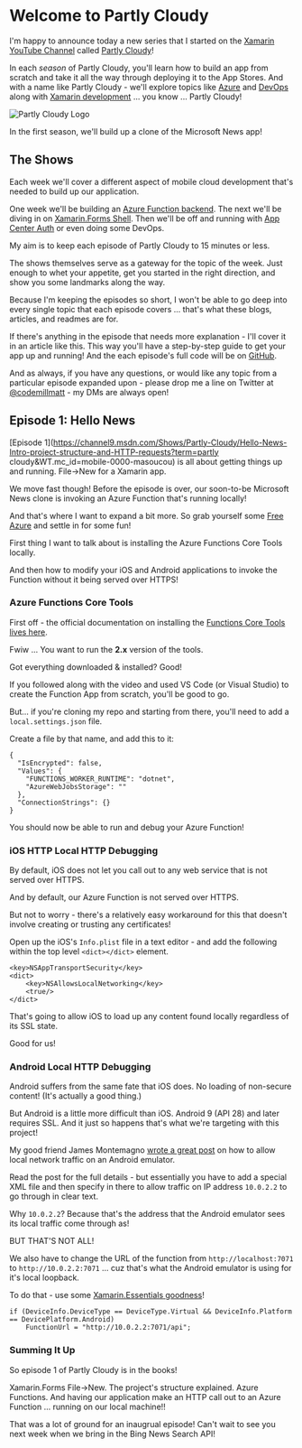 # Welcome to Partly Cloudy

I'm happy to announce today a new series that I started on the [Xamarin YouTube Channel](https://www.youtube.com/user/XamarinVideos) called [Partly Cloudy](https://www.youtube.com/watch?v=PAVb73wD4TY&list=PLM75ZaNQS_FYeMHheKdscYMxRVqVtPeto)!

In each _season_ of Partly Cloudy, you'll learn how to build an app from scratch and take it all the way through deploying it to the App Stores. And with a name like Partly Cloudy - we'll explore topics like [Azure](https://azure.microsoft.com/free?WT.mc_id=mobile-0000-masoucou) and [DevOps](https://azure.microsoft.com/services/devops?WT.mc_id=mobile-0000-masoucou) along with [Xamarin development](https://docs.microsoft.com/xamarin/?WT.mc_id=mobile-0000-masoucou) ... you know ... Partly Cloudy!

![Partly Cloudy Logo](https://res.cloudinary.com/code-mill-technologies-inc/image/upload/bo_1px_solid_rgb:000000,c_scale,h_600,r_20/v1571192518/PC-Header_busw9j.jpg)

In the first season, we'll build up a clone of the Microsoft News app!

## The Shows

Each week we'll cover a different aspect of mobile cloud development that's needed to build up our application.

One week we'll be building an [Azure Function backend](https://docs.microsoft.com/azure/azure-functions/?WT.mc_id=mobile-0000-masoucou). The next we'll be diving in on [Xamarin.Forms Shell](https://docs.microsoft.com/xamarin/xamarin-forms/app-fundamentals/shell/?WT.mc_id=mobile-0000-masoucou). Then we'll be off and running with [App Center Auth](https://docs.microsoft.com/appcenter/auth/?WT.mc_id=mobile-0000-masoucou) or even doing some DevOps.

My aim is to keep each episode of Partly Cloudy to 15 minutes or less. 

The shows themselves serve as a gateway for the topic of the week. Just enough to whet your appetite, get you started in the right direction, and show you some landmarks along the way.

Because I'm keeping the episodes so short, I won't be able to go deep into every single topic that each episode covers ... that's what these blogs, articles, and readmes are for.

If there's anything in the episode that needs more explanation - I'll cover it in an article like this. This way you'll have a step-by-step guide to get your app up and running! And the each episode's full code will be on [GitHub](https://github.com/codemillmatt/partly-newsy-s1e1).

And as always, if you have any questions, or would like any topic from a particular episode expanded upon - please drop me a line on Twitter at [@codemillmatt](https://twitter.com/codemillmatt) - my DMs are always open!

## Episode 1: Hello News

[Episode 1](https://channel9.msdn.com/Shows/Partly-Cloudy/Hello-News-Intro-project-structure-and-HTTP-requests?term=partly cloudy&WT.mc_id=mobile-0000-masoucou) is all about getting things up and running. File->New for a Xamarin app.

We move fast though! Before the episode is over, our soon-to-be Microsoft News clone is invoking an Azure Function that's running locally!

And that's where I want to expand a bit more. So grab yourself some [Free Azure](https://azure.microsoft.com/free?WT.mc_id=mobile-0000-masoucou) and settle in for some fun!

First thing I want to talk about is installing the Azure Functions Core Tools locally.

And then how to modify your iOS and Android applications to invoke the Function without it being served over HTTPS!

### Azure Functions Core Tools

First off - the official documentation on installing the [Functions Core Tools lives here](https://docs.microsoft.com/azure/azure-functions/functions-run-local?WT.mc_id=mobile-0000-masoucou).

Fwiw ... You want to run the **2.x** version of the tools.

Got everything downloaded & installed? Good!

If you followed along with the video and used VS Code (or Visual Studio) to create the Function App from scratch, you'll be good to go.

But... if you're cloning my repo and starting from there, you'll need to add a `local.settings.json` file.

Create a file by that name, and add this to it:

```language-json
{
  "IsEncrypted": false,
  "Values": {
    "FUNCTIONS_WORKER_RUNTIME": "dotnet",
    "AzureWebJobsStorage": ""
  },
  "ConnectionStrings": {}
}
```

You should now be able to run and debug your Azure Function!

### iOS HTTP Local HTTP Debugging

By default, iOS does not let you call out to any web service that is not served over HTTPS.

And by default, our Azure Function is not served over HTTPS.

But not to worry - there's a relatively easy workaround for this that doesn't involve creating or trusting any certificates!

Open up the iOS's `Info.plist` file in a text editor - and add the following within the top level `<dict></dict>` element.

```language-xml
<key>NSAppTransportSecurity</key>
<dict>
    <key>NSAllowsLocalNetworking</key>
    <true/>
</dict>
```

That's going to allow iOS to load up any content found locally regardless of its SSL state.
    
Good for us!

### Android Local HTTP Debugging

Android suffers from the same fate that iOS does. No loading of non-secure content! (It's actually a good thing.)

But Android is a little more difficult than iOS. Android 9 (API 28) and later requires SSL. And it just so happens that's what we're targeting with this project!

My good friend James Montemagno [wrote a great post](https://devblogs.microsoft.com/xamarin/cleartext-http-android-network-security/?WT.mc_id=mobile-0000-masoucou) on how to allow local network traffic on an Android emulator.

Read the post for the full details - but essentially you have to add a special XML file and then specify in there to allow traffic on IP address `10.0.2.2` to go through in clear text.

Why `10.0.2.2`? Because that's the address that the Android emulator sees its local traffic come through as!

BUT THAT'S NOT ALL!

We also have to change the URL of the function from `http://localhost:7071` to `http://10.0.2.2:7071` ... cuz that's what the Android emulator is using for it's local loopback.

To do that - use some [Xamarin.Essentials goodness](https://docs.microsoft.com/xamarin/essentials/device-information?WT.mc_id=mobile-0000-masoucou)!

```language-csharp
if (DeviceInfo.DeviceType == DeviceType.Virtual && DeviceInfo.Platform == DevicePlatform.Android)
    FunctionUrl = "http://10.0.2.2:7071/api";
```

### Summing It Up

So episode 1 of Partly Cloudy is in the books!

Xamarin.Forms File->New. The project's structure explained. Azure Functions. And having our application make an HTTP call out to an Azure Function ... running on our local machine!!

That was a lot of ground for an inaugrual episode! Can't wait to see you next week when we bring in the Bing News Search API!
